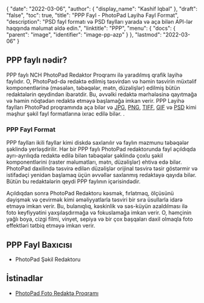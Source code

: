 {
  "date": "2022-03-06",
  "author": {
    "display_name": "Kashif Iqbal"
},
  "draft": "false",
  "toc": true,
  "title": "PPP Fayl - PhotoPad Layihə Fayl Format",
  "description": "PSD fayl formatı və PSD faylları yarada və aça bilən API-lər haqqında məlumat əldə edin.",
  "linktitle": "PPP",
  "menu": {
    "docs": {
      "parent": "image",
      "identifier": "image-pp-azp"
}
},
  "lastmod": "2022-03-06"
}

## PPP faylı nədir?

PPP faylı NCH PhotoPad Redaktor Proqramı ilə yaradılmış qrafik layihə faylıdır. O, PhotoPad-də redaktə edilmiş təsvirdən və həmin təsvirin müxtəlif komponentlərinə (məsələn, təbəqələr, mətn, düzəlişlər) edilmiş bütün redaktələrin qeydindən ibarətdir. Bu, əvvəlki redaktə mərhələsinə qayıtmağa və həmin nöqtədən redaktə etməyə başlamağa imkan verir. PPP Layihə faylları PhotoPad proqramında aça bilər və [JPG](/image/jpeg/), [PNG](/image/png/), [TIFF](/image/tiff/), [GIF](/image/gif/) və [PSD](/image/psd/) kimi məşhur şəkil fayl formatlarına ixrac edilə bilər. .

### PPP Fayl Format

PPP faylları ikili fayllar kimi diskdə saxlanılır və faylın məzmunu təbəqələr şəklində yerləşdirilir. Hər bir PPP faylı PhotoPad redaktorunda fayl açıldıqda ayrı-ayrılıqda redaktə edilə bilən təbəqələr şəklində çoxlu şəkil komponentlərini (raster məlumatları, mətn, düzəlişlər) ehtiva edə bilər. PhotoPad daxilində təsvirə edilən düzəlişlər orijinal təsvirə təsir göstərmir və istifadəçi yenidən başlamaq üçün əvvəllər saxlanmış redaktəyə qayıda bilər. Bütün bu redaktələrin qeydi PPP faylının içərisindədir.

Açıldıqdan sonra PhotoPad Redaktoru kəsmək, fırlatmaq, ölçüsünü dəyişmək və çevirmək kimi əməliyyatlarla təsviri bir sıra üsullarla idarə etməyə imkan verir. Bu, bulanıqlıq, kəskinlik və səs-küyün azaldılması ilə foto keyfiyyətini yaxşılaşdırmağa və fokuslamağa imkan verir. O, həmçinin yağlı boya, cizgi filmi, vinyet, sepiya və bir çox başqaları daxil olmaqla foto effektləri tətbiq etməyə imkan verir.

## PPP Fayl Baxıcısı

 * PhotoPad Şəkil Redaktoru

## İstinadlar ##

* [PhotoPad Foto Redaktə Proqramı](https://www.nchsoftware.com/photoeditor/index.html)


